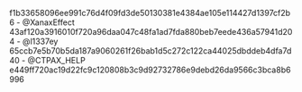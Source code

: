 f1b33658096ee991c76d4f09fd3de50130381e4384ae105e114427d1397cf2b6 - @XanaxEffect
43af120a3916010f720a96daa047c48fa1ad7fda880beb7eede436a57941d204 - @l1337ey
65ccb7e5b70b5da187a9060261f26bab1d5c272c122ca44025dbddeb4dfa7d40 - @CTPAX_HELP
e449ff720ac19d22fc9c120808b3c9d92732786e9debd26da9566c3bca8b6996
